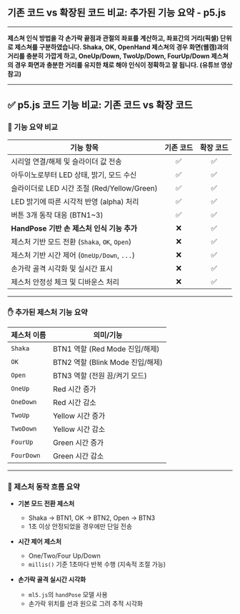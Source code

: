 ## 기존 코드 vs 확장된 코드 비교: 추가된 기능 요약 - p5.js

---
**제스쳐 인식 방법을 각 손가락 끝점과 관절의 좌표를 계산하고, 좌표간의 거리(픽셀) 단위로 제스쳐를 구분하였습니다. Shaka, OK, OpenHand 제스쳐의 경우 화면(웹캠)과의 거리를 충분히 가깝게 하고, OneUp/Down, TwoUp/Down, FourUp/Down 제스쳐의 경우 화면과 충분한 거리를 유지한 채로 해야 인식이 정확하고 잘 됩니다. (유튜브 영상 참고)**

---

## ✅ p5.js 코드 기능 비교: 기존 코드 vs 확장 코드

### 📌 기능 요약 비교

| 기능 항목                                      | 기존 코드 | 확장 코드 |
|-----------------------------------------------|:---------:|:---------:|
| 시리얼 연결/해제 및 슬라이더 값 전송           | ✅        | ✅        |
| 아두이노로부터 LED 상태, 밝기, 모드 수신       | ✅        | ✅        |
| 슬라이더로 LED 시간 조절 (Red/Yellow/Green)    | ✅        | ✅        |
| LED 밝기에 따른 시각적 반영 (alpha) 처리       | ✅        | ✅        |
| 버튼 3개 동작 대응 (BTN1~3)                   | ✅        | ✅        |
| **HandPose 기반 손 제스처 인식 기능 추가**     | ❌        | ✅        |
| 제스처 기반 모드 전환 (`Shaka`, `OK`, `Open`) | ❌        | ✅        |
| 제스처 기반 시간 제어 (`OneUp/Down`, `...`)    | ❌        | ✅        |
| 손가락 골격 시각화 및 실시간 표시              | ❌        | ✅        |
| 제스처 안정성 체크 및 디바운스 처리           | ❌        | ✅        |

---

### ✋ 추가된 제스처 기능 요약

| 제스처 이름      | 의미/기능                                 |
|------------------|--------------------------------------------|
| `Shaka`          | BTN1 역할 (Red Mode 진입/해제)             |
| `OK`             | BTN2 역할 (Blink Mode 진입/해제)           |
| `Open`           | BTN3 역할 (전원 끔/켜기 모드)              |
| `OneUp`          | Red 시간 증가                              |
| `OneDown`        | Red 시간 감소                              |
| `TwoUp`          | Yellow 시간 증가                           |
| `TwoDown`        | Yellow 시간 감소                           |
| `FourUp`         | Green 시간 증가                            |
| `FourDown`       | Green 시간 감소                            |

---

### 🧠 제스처 동작 흐름 요약

- **기본 모드 전환 제스처**  
  - Shaka → BTN1, OK → BTN2, Open → BTN3  
  - 1초 이상 안정되었을 경우에만 단일 전송

- **시간 제어 제스처**  
  - One/Two/Four Up/Down  
  - `millis()` 기준 1초마다 반복 수행 (지속적 조절 가능)

- **손가락 골격 실시간 시각화**  
  - `ml5.js`의 `handPose` 모델 사용  
  - 손가락 위치를 선과 원으로 그려 추적 시각화
